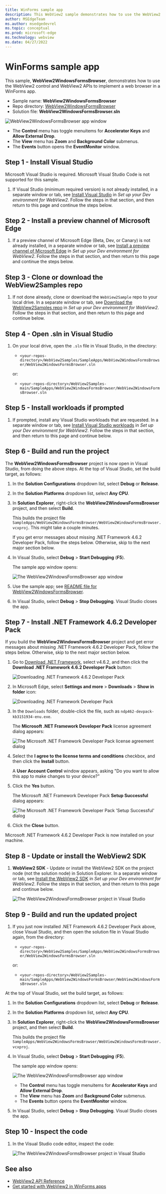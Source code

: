 ```yaml
---
title: WinForms sample app
description: This WebView2 sample demonstrates how to use the WebView2 control and WebView2 APIs to implement a web browser in a WinForms app.
author: MSEdgeTeam
ms.author: msedgedevrel
ms.topic: conceptual
ms.prod: microsoft-edge
ms.technology: webview
ms.date: 04/27/2022
---
```

# WinForms sample app

<!-- todo: paste/merge into here from corresp Readme https://github.com/MicrosoftEdge/WebView2Samples/pull/140/files -->

This sample, **WebView2WindowsFormsBrowser**, demonstrates how to use the WebView2 control and WebView2 APIs to implement a web browser in a WinForms app.

*  Sample name: **WebView2WindowsFormsBrowser**
*  Repo directory: [WebView2WindowsFormsBrowser](https://github.com/MicrosoftEdge/WebView2Samples/tree/main/SampleApps/WebView2WindowsFormsBrowser)
*  Solution file: **WebView2WindowsFormsBrowser.sln**

![WebView2WindowsFormsBrowser app window](media/webview2windowsformsbrowser-app-window.png)

*  The **Control** menu has toggle menuitems for **Accelerator Keys** and **Allow External Drop**.
*  The **View** menu has **Zoom** and **Background Color** submenus.
*  The **Events** button opens the **EventMonitor** window.


<!-- ====================================================================== -->
## Step 1 - Install Visual Studio

Microsoft Visual Studio is required.  Microsoft Visual Studio Code is not supported for this sample.

1. If Visual Studio (minimum required version) is not already installed, in a separate window or tab, see [Install Visual Studio](../how-to/machine-setup.md#install-visual-studio) in _Set up your Dev environment for WebView2_.  Follow the steps in that section, and then return to this page and continue the steps below.


<!-- ====================================================================== -->
## Step 2 - Install a preview channel of Microsoft Edge

1. If a preview channel of Microsoft Edge (Beta, Dev, or Canary) is not already installed, in a separate window or tab, see [Install a preview channel of Microsoft Edge](../how-to/machine-setup.md#install-a-preview-channel-of-microsoft-edge) in _Set up your Dev environment for WebView2_.  Follow the steps in that section, and then return to this page and continue the steps below.


<!-- ====================================================================== -->
## Step 3 - Clone or download the WebView2Samples repo

1. If not done already, clone or download the `WebView2Sample` repo to your local drive.  In a separate window or tab, see [Download the WebView2Samples repo](../how-to/machine-setup.md#download-the-webview2samples-repo) in _Set up your Dev environment for WebView2_.  Follow the steps in that section, and then return to this page and continue below.


<!-- ====================================================================== -->
## Step 4 - Open .sln in Visual Studio

1. On your local drive, open the `.sln` file in Visual Studio, in the directory:

   *  `<your-repos-directory>/WebView2Samples/SampleApps/WebView2WindowsFormsBrowser/WebView2WindowsFormsBrowser.sln`

   or:

   *  `<your-repos-directory>/WebView2Samples-main/SampleApps/WebView2WindowsFormsBrowser/WebView2WindowsFormsBrowser.sln`

<!-- ====================================================================== -->
## Step 5 - Install workloads if prompted

1. If prompted, install any Visual Studio workloads that are requested.  In a separate window or tab, see [Install Visual Studio workloads](../how-to/machine-setup.md#install-visual-studio-workloads) in _Set up your Dev environment for WebView2_.  Follow the steps in that section, and then return to this page and continue below.


<!-- ====================================================================== -->
## Step 6 - Build and run the project

The **WebView2WindowsFormsBrowser** project is now open in Visual Studio, from doing the above steps.  At the top of Visual Studio, set the build target, as follows:

1. In the **Solution Configurations** dropdown list, select **Debug** or **Release**.

1. In the **Solution Platforms** dropdown list, select **Any CPU**.

1. In **Solution Explorer**, right-click the **WebView2WindowsFormsBrowser** project, and then select **Build**.

   This builds the project file `SampleApps/WebView2WindowsFormsBrowser/WebView2WindowsFormsBrowser.vcxproj`.  This might take a couple minutes.

   If you get error messages about missing .NET Framework 4.6.2 Developer Pack, follow the steps below.  Otherwise, skip to the next major section below.

1. In Visual Studio, select **Debug** > **Start Debugging** (**F5**).

   The sample app window opens:

   ![The WebView2WindowsFormsBrowser app window](media/webview2windowsformsbrowser-app-window.png)

1. Use the sample app; see [README file for WebView2WindowsFormsBrowser](https://github.com/MicrosoftEdge/WebView2Samples/tree/main/SampleApps/WebView2WindowsFormsBrowser#readme).

1. In Visual Studio, select **Debug** > **Stop Debugging**.  Visual Studio closes the app.


<!-- ====================================================================== -->
## Step 7 - Install .NET Framework 4.6.2 Developer Pack

If you build the **WebView2WindowsFormsBrowser** project and get error messages about missing .NET Framework 4.6.2 Developer Pack, follow the steps below.  Otherwise, skip to the next major section below.

1. Go to [Download .NET Framework](https://dotnet.microsoft.com/download/dotnet-framework/), select v4.6.2, and then click the **Download .NET Framework 4.6.2 Developer Pack** button:

   ![Downloading .NET Framework 4.6.2 Developer Pack](media/webview2windowsformsbrowser-dl-net-fwk.png)

1. In Microsoft Edge, select **Settings and more** > **Downloads** > **Show in folder** icon:

   ![Downloading .NET Framework Developer Pack](media/webview2windowsformsbrowser-thx-dl-net-fwk.png)

1. In the `Downloads` folder, double-click the file, such as `ndp462-devpack-kb3151934-enu.exe`.

   The **Microsoft .NET Framework Developer Pack** license agreement dialog appears:

   ![The Microsoft .NET Framework Developer Pack license agreement dialog](media/webview2windowsformsbrowser-net-fwk-license-462.png)
   <!-- ![The Microsoft .NET Framework Developer Pack license agreement dialog](media/webview2windowsformsbrowser-net-fwk-license.png) 4.8, keep as-in, in case needed -->

1. Select the **I agree to the license terms and conditions** checkbox, and then click the **Install** button.

   A **User Account Control** window appears, asking "Do you want to allow this app to make changes to your device?"

1. Click the **Yes** button.

   The Microsoft .NET Framework Developer Pack **Setup Successful** dialog appears:

   ![The Microsoft .NET Framework Developer Pack 'Setup Successful' dialog](media/webview2windowsformsbrowser-net-dev-pak-success-462.png)
   <!-- ![The Microsoft .NET Framework Developer Pack 'Setup Successful' dialog](media/webview2windowsformsbrowser-net-dev-pak-success.png) 4.8, keep as-in, in case needed -->

1. Click the **Close** button.

Microsoft .NET Framework 4.6.2 Developer Pack is now installed on your machine.


<!-- ====================================================================== -->
## Step 8 - Update or install the WebView2 SDK

<!-- a checkin comment at repo says "Update projects to use latest WebView2 SDK 1.0.781-prerelease (#74)" -->

1. **WebView2 SDK** - Update or install the WebView2 SDK on the project node (not the solution node) in Solution Explorer.  In a separate window or tab, see [Install the WebView2 SDK](../how-to/machine-setup.md#install-the-webview2-sdk) in _Set up your Dev environment for WebView2_.  Follow the steps in that section, and then return to this page and continue below.

   <!-- this same png is used multiple times in this file -->
   ![The WebView2WindowsFormsBrowser project in Visual Studio](media/webview2windowsformsbrowser-in-visual-studio.png)


<!-- ====================================================================== -->
## Step 9 - Build and run the updated project

1. If you just now installed .NET Framework 4.6.2 Developer Pack above, close Visual Studio, and then open the solution file in Visual Studio again, from the directory:

   *  `<your-repos-directory>/WebView2Samples/SampleApps/WebView2WindowsFormsBrowser/WebView2WindowsFormsBrowser.sln`

   or:

   *  `<your-repos-directory>/WebView2Samples-main/SampleApps/WebView2WindowsFormsBrowser/WebView2WindowsFormsBrowser.sln`

At the top of Visual Studio, set the build target, as follows:

1. In the **Solution Configurations** dropdown list, select **Debug** or **Release**.

1. In the **Solution Platforms** dropdown list, select **Any CPU**.

1. In **Solution Explorer**, right-click the **WebView2WindowsFormsBrowser** project, and then select **Build**.

   This builds the project file `SampleApps/WebView2WindowsFormsBrowser/WebView2WindowsFormsBrowser.vcxproj`.

1. In Visual Studio, select **Debug** > **Start Debugging** (**F5**).

   The sample app window opens:

   ![The WebView2WindowsFormsBrowser app window](media/webview2windowsformsbrowser-app-window.png)

   *  The **Control** menu has toggle menuitems for **Accelerator Keys** and **Allow External Drop**.
   *  The **View** menu has **Zoom** and **Background Color** submenus.
   *  The **Events** button opens the **EventMonitor** window.

1. In Visual Studio, select **Debug** > **Stop Debugging**.  Visual Studio closes the app.


<!-- ====================================================================== -->
## Step 10 - Inspect the code

1. In the Visual Studio code editor, inspect the code:

   <!-- this same png is used multiple times in this file -->
   ![The WebView2WindowsFormsBrowser project in Visual Studio](media/webview2windowsformsbrowser-in-visual-studio.png)


<!-- ====================================================================== -->
## See also

* [WebView2 API Reference](../webview2-api-reference.md)
* [Get started with WebView2 in WinForms apps](../get-started/winforms.md)
